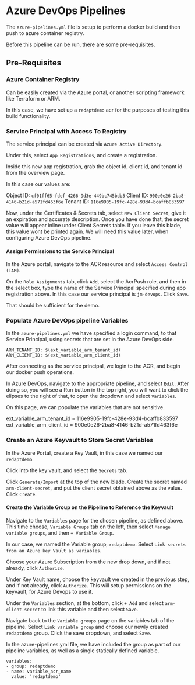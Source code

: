 # Azure DevOps Pipelines

The `azure-pipelines.yml` file is setup to perform a docker build and then push to azure container registry.

Before this pipeline can be run, there are some pre-requisites.

## Pre-Requisites

### Azure Container Registry

Can be easily created via the Azure portal, or another scripting framework like Terraform or ARM.

In this case, we have set up a `redaptdemo` acr for the purposes of testing this build functionality.

### Service Principal with Access To Registry

The service principal can be created via `Azure Active Directory`.

Under this, select `App Registrations`, and create a registration.

Inside this new app registration, grab the object id, client id, and tenant id from the overview page.

In this case our values are: 

Object ID: `cf01ff65-fdef-4266-9d3e-449bc745bdb5`
Client ID: `900e0e26-2ba8-4146-b21d-a571fd463f6e`
Tenant ID: `116e9905-19fc-428e-93d4-bcaffb833597`

Now, under the Certificates & Secrets tab, select `New Client Secret`, give it an expiration and accurate description. Once you have done that, the secret value will appear inline under Client Secrets table. If you leave this blade, this value wont be printed again. We will need this value later, when configuring Azure DevOps pipeline.

#### Assign Permissions to the Service Principal

In the Azure portal, navigate to the ACR resource and select `Access Control (IAM)`.

On the `Role Assignments` tab, click `Add`, select the AcrPush role, and then in the select box, type the name of the Service Principal specified during app registration above. In this case our service principal is `jm-devops`. Click `Save`.

That should be sufficient for the demo.

### Populate Azure DevOps pipeline Variables

In the `azure-pipelines.yml` we have specified a login command, to that Service Principal, using secrets that are set in the Azure DevOps side.

```
ARM_TENANT_ID: $(ext_variable_arm_tenant_id)
ARM_CLIENT_ID: $(ext_variable_arm_client_id)
```
After connecting as the service principal, we login to the ACR, and begin our docker push operations.

In Azure DevOps, navigate to the appropriate pipeline, and select `Edit`. After doing so, you will see a Run button in the top right, you will want to click the elipses to the right of that, to open the dropdown and select `Variables`.

On this page, we can populate the variables that are not sensitive.

ext_variable_arm_tenant_id = 116e9905-19fc-428e-93d4-bcaffb833597
ext_variable_arm_client_id = 900e0e26-2ba8-4146-b21d-a571fd463f6e

### Create an Azure Keyvault to Store Secret Variables

In the Azure Portal, create a Key Vault, in this case we named our `redaptdemo`.

Click into the key vault, and select the `Secrets` tab. 

Click `Generate/Import` at the top of the new blade. Create the secret named `arm-client-secret`, and put the client secret obtained above as the value. Click `Create`.

#### Create the Variable Group on the Pipeline to Reference the Keyvault

Navigate to the `Variables` page for the chosen pipeline, as defined above. This time choose, `Variable Groups` tab on the left, then select `Manage variable groups`, and then `+ Variable Group`.

In our case, we named the Variable group, `redaptdemo`. Select `Link secrets from an Azure key Vault as variables`.

Choose your Azure Subscription from the new drop down, and if not already, click `Authorize`.

Under Key Vault name, choose the keyvault we created in the previous step, and if not already, click `Authorize`. This will setup permissions on the keyvault, for Azure Devops to use it.

Under the `Variables` section, at the bottom, click `+ Add` and select `arm-client-secret` to link this variable and then select `Save`.

Navigate back to the `Variable groups` page on the variables tab of the pipeline. Select `Link variable group` and choose our newly created `redaptdemo` group. Click the save dropdown, and select `Save`.

In the azure-pipelines.yml file, we have included the group as part of our pipeline variables, as well as a single statically defined variable.

```
variables:
- group: redaptdemo
- name: variable_acr_name
  value: 'redaptdemo'
```

